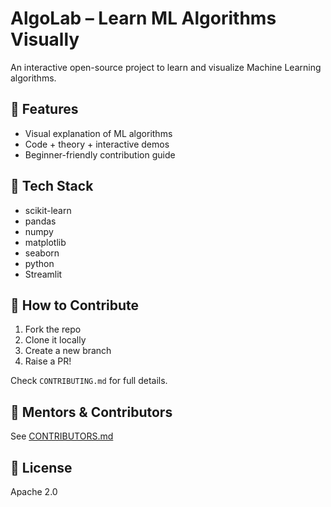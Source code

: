 # AlgoLab – Learn ML Algorithms Visually

An interactive open-source project to learn and visualize Machine Learning algorithms.



## 🧩 Features
- Visual explanation of ML algorithms
- Code + theory + interactive demos
- Beginner-friendly contribution guide

## 📂 Tech Stack
- scikit-learn
- pandas
- numpy
- matplotlib
- seaborn
- python
- Streamlit


## 🤝 How to Contribute
1. Fork the repo
2. Clone it locally
3. Create a new branch
4. Raise a PR!

Check `CONTRIBUTING.md` for full details.

## 👥 Mentors & Contributors
See [CONTRIBUTORS.md](CONTRIBUTORS.md)

## 📄 License
Apache 2.0
